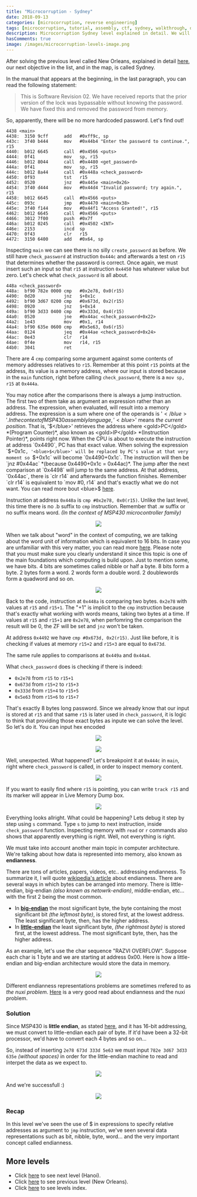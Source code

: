 ```yaml
---
title: "Microcorruption - Sydney"
date: 2018-09-13
categories: [microcorruption, reverse engineering]
tags: [microcorruption, tutorial, assembly, ctf, sydney, walkthrough, debug, endianness, nuxi problem]
description: Microcorruption Sydney level explained in detail. We will see how to solve the level and understand the underlying concepts. 
hasComments: true
image: /images/microcorruption-levels-image.png
---
```

After solving the previous level called New Orleans, explained in detail [here](/microcorruption/new-orleans), our next objective in the list, and in the map, is called Sydney. 

In the manual that appears at the beginning, in the last paragraph, you can read the following statement:
>   This is  Software Revision 02.  We have received reports  that the
    prior  version of  the  lock was  bypassable  without knowing  the
    password. We have fixed this and removed the password from memory.

So, apparently, there will be no more hardcoded password. Let's find out!

```
4438 <main>
4438:  3150 9cff      add	#0xff9c, sp
443c:  3f40 b444      mov	#0x44b4 "Enter the password to continue.", r15
4440:  b012 6645      call	#0x4566 <puts>
4444:  0f41           mov	sp, r15
4446:  b012 8044      call	#0x4480 <get_password>
444a:  0f41           mov	sp, r15
444c:  b012 8a44      call	#0x448a <check_password>
4450:  0f93           tst	r15
4452:  0520           jnz	#0x445e <main+0x26>
4454:  3f40 d444      mov	#0x44d4 "Invalid password; try again.", r15
4458:  b012 6645      call	#0x4566 <puts>
445c:  093c           jmp	#0x4470 <main+0x38>
445e:  3f40 f144      mov	#0x44f1 "Access Granted!", r15
4462:  b012 6645      call	#0x4566 <puts>
4466:  3012 7f00      push	#0x7f
446a:  b012 0245      call	#0x4502 <INT>
446e:  2153           incd	sp
4470:  0f43           clr	r15
4472:  3150 6400      add	#0x64, sp
```

Inspecting `main` we can see there is no silly `create_password` as before. We still have `check_password` at instruction `0x444c` and afterwards a test on `r15` that determines whether the password is correct. Once again, we must insert such an input so that `r15` at instruction `0x4450` has whatever value but zero. Let's check what `check_password` is all about.

```
448a <check_password>
448a:  bf90 782e 0000 cmp	#0x2e78, 0x0(r15)
4490:  0d20           jnz	$+0x1c
4492:  bf90 3d67 0200 cmp	#0x673d, 0x2(r15)
4498:  0920           jnz	$+0x14
449a:  bf90 3d33 0400 cmp	#0x333d, 0x4(r15)
44a0:  0520           jne	#0x44ac <check_password+0x22>
44a2:  1e43           mov	#0x1, r14
44a4:  bf90 635e 0600 cmp	#0x5e63, 0x6(r15)
44aa:  0124           jeq	#0x44ae <check_password+0x24>
44ac:  0e43           clr	r14
44ae:  0f4e           mov	r14, r15
44b0:  3041           ret
```

There are 4 `cmp` comparing some argument against some contents of memory addresses relatives to `r15`. Remember at this point `r15` points at the address, its value is a memory address, where our input is stored because in the `main` function, right before calling `check_password`, there is a `mov sp, r15` at `0x444a`.

You may notice after the comparisons there is always a jump instruction. The first two of them take as argument an <red>expression</red> rather than an address. The expression, when evaluated, will result into a memory address. The expression is a <green>sum</green> where one of the operands is '<blue>$</blue>'. In the context of MSP430 assembly language, '<blue>$</blue>' means *<gold>the current position</gold>*. That is, '<blue>$</blue>' retrieves the address where <gold>PC</gold> *(Program Counter)*, also known as <gold>IP</gold> *(Instruction Pointer)*, points right now. When the CPU is about to execute the instruction at address `0x4490`, PC has that exact value. When solving the expression `$+0x1c`, '<blue>$</blue>' will be replaced by PC's value at that very moment so `$+0x1c` will become `0x4490+0x1c`. The instruction will then be `jnz #0x44ac` *(because 0x4490+0x1c = 0x44ac)*. The jump after the next comparison at `0x4498` will jump to the same address. At that address, `0x44ac`, there is `clr r14` and afterwards the function finishes. Remember `clr r14` is equivalent to `mov #0, r14` and that's exactly what we do not want. You can read more bout <blue>$</blue> [here](https://stackoverflow.com/a/20411716).

Instruction at address `0x448a` is `cmp #0x2e78, 0x0(r15)`. Unlike the last level, this time there is no <red>.b</red> suffix to `cmp` instruction. Remember that <purple>.w suffix or no suffix</purple> means <orange>word</orange>. *(In the context of MSP430 microcontroller family)*

<p align="center">
<img src="/images/microcorruption-new-orleans-instruction-overview.png">
</p>

When we talk about "<orange>word</orange>" in the context of computing, we are talking about the <orange>word</orange> unit of information which is equivalent to 16 bits. In case you are unfamiliar with this very matter, you can read more [here](https://en.wikipedia.org/wiki/Units_of_information). Please note that you must make sure you clearly understand it since <yellow>this topic is one of the main foundations which computing is build upon</yellow>. Just to mention some, we have bits. 4 bits are sometimes called nibble or half a byte. 8 bits form a byte. 2 bytes form a word. 2 words form a double word. 2 doublewords form a quadword and so on.

<p align="center">
<img src="/images/data-representations.jpg">
</p>

Back to the code, instruction at `0x448a` is comparing two bytes. `0x2e78` with values at `r15` and `r15+1`. The "+1" is implicit to the `cmp` instruction because that's exactly what working with <orange>words</orange> means, taking two bytes at a time. If values at `r15` and `r15+1` are `0x2e78`, when perfomring the comparison the result will be 0, the ZF will be set and `jnz` won't be taken. 

At address `0x4492` we have `cmp #0x673d, 0x2(r15)`. Just like before, it is checking if values at memory `r15+2` and `r15+3` are equal to `0x673d`.

The same rule applies to comparisons at `0x449a` and `0x44a4`. 

What `check_password` does is checking if there is indeed:
- `0x2e78` from `r15` to `r15+1`
- `0x673d` from `r15+2` to `r15+3`
- `0x333d` from `r15+4` to `r15+5`
- `0x5e63` from `r15+6` to `r15+7`

That's exactly 8 bytes long password. Since we already know that our input is stored at `r15` and that same `r15` is later used in `check_password`, it is logic to think that providing those exact bytes as inpute we can solve the level. So let's do it. You can input hex encoded 

<p align="center">
<img src="/images/microcorruption-sydney-first-try.png">
</p>

<p align="center">
<img src="/images/microcorruption-sydney-first-try-failure.png">
</p>

Well, unexpected. What happened? Let's breakpoint it at `0x444c` in `main`, right where `check_password` is called, in order to inspect memory content.

<p align="center">
<img src="/images/microcorruption-sydney-bp0.png">
</p>

If you want to easily find where `r15` is pointing, you can write `track r15` and its marker will appear in Live Memory Dump box. 

<p align="center">
<img src="/images/microcorruption-sydney-bp1.png">
</p>

Everything looks allright. What could be happening? Lets debug it step by step using `s` command. Type `s` to jump to next instruction, inside `check_password` function. Inspecting memory with `read` or `r` commands also shows that apparently everything is right. Well, not everything is right.

We must take into account <yellow>another main topic in computer architecture</yellow>. We're talking about how data is represented into memory, also known as **<red>endianness</red>**.

There are tons of articles, papers, videos, etc.. addressing endianness. To summarize it, I will quote [wikipedia's article](https://en.wikipedia.org/wiki/Endianness) about endianness. There are several ways in which bytes can be arranged into memory. There is little-endian, big-endian *(also known as netowrk-endian)*, middle-endian, etc... with the first 2 being the most common. 
- In **<yellow><u>big-endian</u></yellow>** the most significant byte, the byte containing the most significant bit *(the leftmost byte)*, is stored first, at the lowest address. The least significant byte, then, has the higher address.
- In **<yellow><u>little-endian</u></yellow>** the least significant byte, *(the rightmost byte)* is stored first, at the lowest address. The most significant byte, then, has the higher address. 

As an example, let's use the char sequence "RAZVI OVERFLOW". Suppose each char is 1 byte and we are starting at address 0x00. Here is how a little-endian and big-endian architecture would store the data in memory.

<p align="center">
<img src="/images/endianness.png">
</p>

Different endianness representations problems are sometimes rrefered to as *the nuxi problem*. [Here](https://betterexplained.com/articles/understanding-big-and-little-endian-byte-order/) is a very good read about endianness and the nuxi problem. 

### Solution

Since MSP430 is **little endian**, as stated [here](https://en.wikipedia.org/wiki/TI_MSP430#MSP430_CPU), and it has 16-bit addressing, we must convert to little-endian each pair of byte. If it'd have been a 32-bit processor, we'd have to convert each 4 bytes and so on...

So, instead of inserting `2e78 673d 333d 5e63` we must input `782e 3d67 3d33 635e` *(without spaces)* in order for the little-endian machine to read and interpet the data as we expect to.

<p align="center">
<img src="/images/microcorruption-sydney-second-try.png">
</p>

And we're successfull :)

<p align="center">
<img src="/images/microcorruption-sydney-solved.png">
</p>

### Recap

In this level we've seen the use of <blue>$</blue> in expressions to specify relative addresses as argument to `jmp` instruction, we've seen several data representations such as bit, nibble, byte, word... and the very important concept called endianness.

## More levels
* Click [here](/microcorruption/hanoi) to see next level (Hanoi).
* Click [here](/microcorruption/new-orleans) to see previous level (New Orleans).
* Click [here](/microcorruption) to see levels index. 
